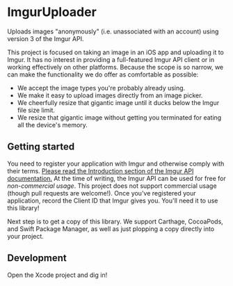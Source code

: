 # ImgurUploader

Uploads images "anonymously" (i.e. unassociated with an account) using version 3 of the Imgur API.

This project is focused on taking an image in an iOS app and uploading it to Imgur. It has no interest in providing a full-featured Imgur API client or in working effectively on other platforms. Because the scope is so narrow, we can make the functionality we do offer as comfortable as possible:

* We accept the image types you're probably already using.
* We make it easy to upload images directly from an image picker.
* We cheerfully resize that gigantic image until it ducks below the Imgur file size limit.
* We resize that gigantic image without getting you terminated for eating all the device's memory.

## Getting started

You need to register your application with Imgur and otherwise comply with their terms. [Please read the Introduction section of the Imgur API documentation.](https://apidocs.imgur.com) At the time of writing, the Imgur API can be used for free for *non-commercial usage*. This project does not support commercial usage (though pull requests are welcome!). Once you've registered your application, record the Client ID that Imgur gives you. You'll need it to use this library!

Next step is to get a copy of this library. We support Carthage, CocoaPods, and Swift Package Manager, as well as just plopping a copy directly into your project.

## Development

Open the Xcode project and dig in!
